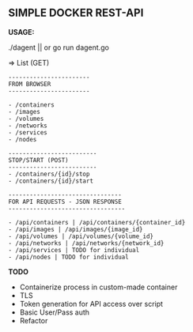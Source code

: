 **SIMPLE DOCKER REST-API**
-----------------------------------------
**USAGE:**

./dagent || or go run dagent.go 

=> List (GET) 
	
	-----------------------
	FROM BROWSER
	-----------------------
	
	- /containers
	- /images
	- /volumes
	- /networks
	- /services
	- /nodes
	 
	-------------------------
	STOP/START (POST)
	-------------------------
	- /containers/{id}/stop
	- /containers/{id}/start

	-------------------------------- 
	FOR API REQUESTS - JSON RESPONSE
	--------------------------------- 

	- /api/containers | /api/containers/{container_id}
	- /api/images | /api/images/{image_id}
	- /api/volumes | /api/volumes/{volume_id}
	- /api/networks | /api/networks/{network_id}
	- /api/services | TODO for individual
	- /api/nodes | TODO for individual

**TODO**
 - Containerize process in custom-made container
 - TLS
 - Token generation for API access over script
 - Basic User/Pass auth
 - Refactor 